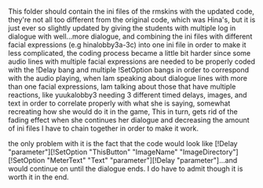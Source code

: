 This folder should contain the ini files of the rmskins with the updated code, they're not all too different from the original code, which was Hina's, but it is just ever so slightly updated by giving the students with multiple log in dialogue with well...more dialogue, and combining the ini files with different facial expressions (e.g hinalobby3a-3c) into one ini file in order to make it less complicated, the coding process became a little bit harder since some audio lines with multiple facial expressions are needed to be properly coded with the !Delay bang and multiple !SetOption bangs in order to correspond with the audio playing, when Iam speaking about dialogue lines with more than one facial expressions, Iam talking about those that have multiple reactions, like yuukalobby3 needing 3 different timed delays, images, and text in order to correlate properly with what she is saying, somewhat recreating how she would do it in the game, This in turn, gets rid of the fading effect when she continues her dialogue and decreasing the amount of ini files I have to chain together in order to make it work.

the only problem with it is the fact that the code would look like [!Delay "parameter"][!SetOption "ThisButton" "ImageName" "ImageDirectory"][!SetOption "MeterText" "Text" "parameter"][!Delay "parameter"]...and would continue on until the dialogue ends. I do have to admit though it is worth it in the end.
